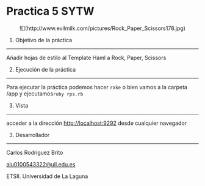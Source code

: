 **Practica 5 SYTW**
============================
<center>
![](http://www.evilmilk.com/pictures/Rock_Paper_Scissors178.jpg)
</center>

1. Objetivo de la práctica
--------------------------

Añadir hojas de estilo al Template Haml a Rock, Paper, Scissors

2. Ejecución de la práctica
---------------------------

Para ejecutar la práctica podemos hacer `rake` o bien vamos a la carpeta /app y ejecutamos`ruby rps.rb`

3. Vista 
---------
acceder a la dirección [http://localhost:9292](http://localhost:9292) desde cualquier navegador



3. Desarrollador
----------------
Carlos Rodríguez Brito

alu0100543322@ull.edu.es

ETSII. Universidad de La Laguna


